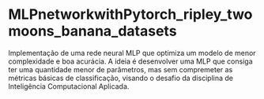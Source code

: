 # MLPnetworkwithPytorch_ripley_twomoons_banana_datasets


Implementação de uma rede neural MLP que optimiza um modelo de menor complexidade e boa acurácia. A ideia é desenvolver uma MLP que consiga ter uma quantidade menor de parâmetros, mas sem compremeter as métricas básicas de classificação, visando o desafio da disciplina de Inteligência Computacional Aplicada.
